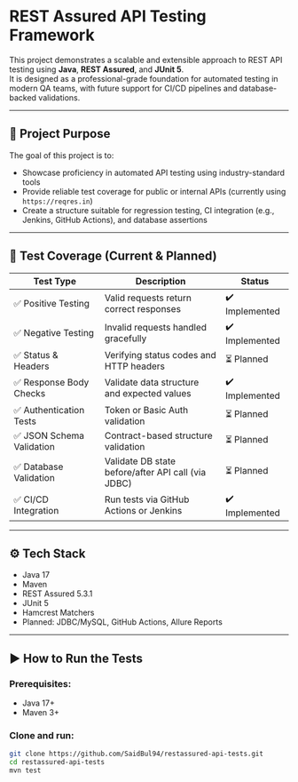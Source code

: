 # REST Assured API Testing Framework

This project demonstrates a scalable and extensible approach to REST API testing using **Java**, **REST Assured**, and **JUnit 5**.  
It is designed as a professional-grade foundation for automated testing in modern QA teams, with future support for CI/CD pipelines and database-backed validations.

---

## 🧠 Project Purpose

The goal of this project is to:

- Showcase proficiency in automated API testing using industry-standard tools
- Provide reliable test coverage for public or internal APIs (currently using `https://reqres.in`)
- Create a structure suitable for regression testing, CI integration (e.g., Jenkins, GitHub Actions), and database assertions

---

## 🧪 Test Coverage (Current & Planned)

| Test Type               | Description                                             | Status       |
|-------------------------|---------------------------------------------------------|--------------|
| ✅ Positive Testing      | Valid requests return correct responses                | ✔️ Implemented |
| ✅ Negative Testing      | Invalid requests handled gracefully                    | ✔️ Implemented |
| ✅ Status & Headers      | Verifying status codes and HTTP headers                | ⏳ Planned     |
| ✅ Response Body Checks  | Validate data structure and expected values            | ✔️ Implemented |
| ✅ Authentication Tests  | Token or Basic Auth validation                         | ⏳ Planned     |
| ✅ JSON Schema Validation| Contract-based structure validation                    | ⏳ Planned     |
| ✅ Database Validation   | Validate DB state before/after API call (via JDBC)     | ⏳ Planned     |
| ✅ CI/CD Integration     | Run tests via GitHub Actions or Jenkins                | ✔️ Implemented |

---

## ⚙️ Tech Stack

- Java 17
- Maven
- REST Assured 5.3.1
- JUnit 5
- Hamcrest Matchers
- Planned: JDBC/MySQL, GitHub Actions, Allure Reports

---

## ▶️ How to Run the Tests

### Prerequisites:
- Java 17+
- Maven 3+

### Clone and run:

```bash
git clone https://github.com/SaidBul94/restassured-api-tests.git
cd restassured-api-tests
mvn test
